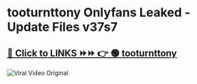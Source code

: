 
 # tooturnttony Onlyfans Leaked - Update Files v37s7

## <h2><a href="https://clipsfans.com/tooturnttony&ref=git">🔗 Click to LINKS ⏩⏩ 👉 🟢 tooturnttony </a></h2>

<a href="https://clipsfans.com/tooturnttony&ref=git" rel="nofollow" data-target="animated-image.originalLink"><img src="https://i.ibb.co.com/xMMVF88/686577567.gif" alt="Viral Video Original" style="max-width: 100%; display: inline-block;" data-target="animated-image.originalImage"></a>

